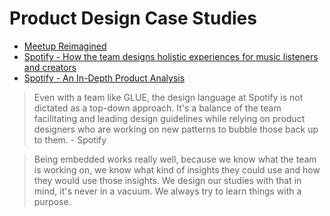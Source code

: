 # Product Design Case Studies

* [Meetup Reimagined](https://medium.com/meetup/meetup-redesign-e4909ab3f814#.j0wyy8ldt)
* [Spotify - How the team designs holistic experiences for music listeners and creators](http://wayswework.io/features/spotify-how-the-team-designs-holistic-experiences-for-music-listeners-and-creators)
* [Spotify - An In-Depth Product Analysis](https://uxdesign.cc/project-design-5-spotify-9372e519d0b#.q118vmxu2)

> Even with a team like GLUE, the design language at Spotify is not dictated as a top-down approach. It's a balance of the team facilitating and leading design guidelines while relying on product designers who are working on new patterns to bubble those back up to them. - Spotify

> Being embedded works really well, because we know what the team is working on, we know what kind of insights they could use and how they would use those insights. We design our studies with that in mind, it's never in a vacuum. We always try to learn things with a purpose.